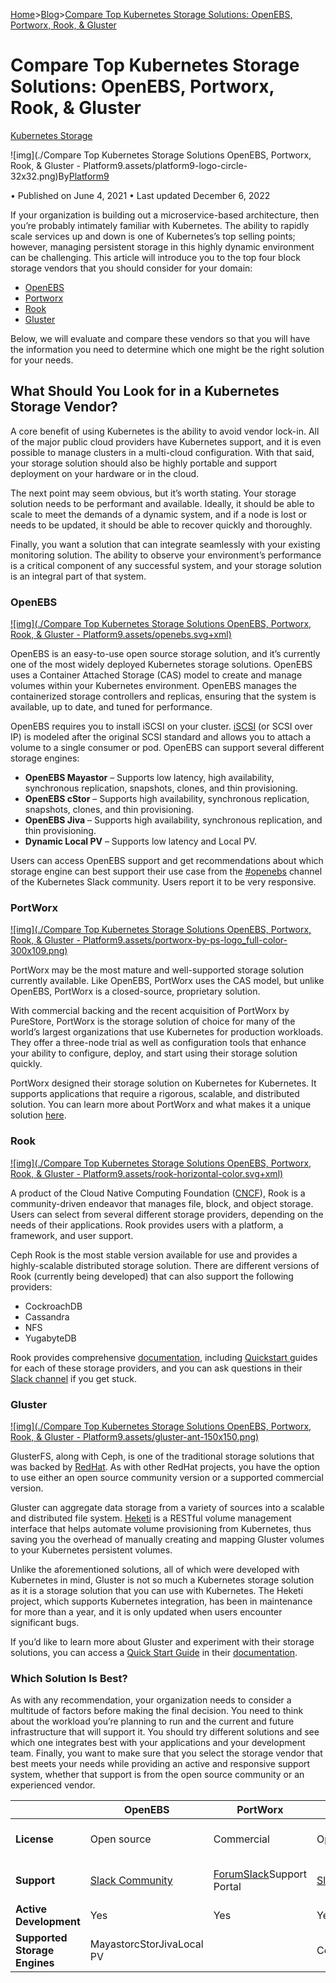 [Home](https://platform9.com/)>[Blog](https://platform9.com/blog)>[Compare Top Kubernetes Storage Solutions: OpenEBS, Portworx, Rook, & Gluster](https://platform9.com/blog/top-storage-solutions-for-kubernetes/)

# Compare Top Kubernetes Storage Solutions: OpenEBS, Portworx, Rook, & Gluster

[Kubernetes Storage](https://platform9.com/blog/category/kubernetes-storage/)

![img](./Compare Top Kubernetes Storage Solutions OpenEBS, Portworx, Rook, & Gluster - Platform9.assets/platform9-logo-circle-32x32.png)By[Platform9](https://platform9.com/blog/author/platform9/)

• Published on June 4, 2021 • Last updated December 6, 2022

If your organization is building out a microservice-based architecture, then you’re probably intimately familiar with Kubernetes. The ability to rapidly scale services up and down is one of Kubernetes’s top selling points; however, managing persistent storage in this highly dynamic environment can be challenging. This article will introduce you to the top four block storage vendors that you should consider for your domain: 

- [OpenEBS](https://openebs.io/)
- [Portworx](https://portworx.com/)
- [Rook](https://rook.io/)
- [Gluster](https://www.gluster.org/)

Below, we will evaluate and compare these vendors so that you will have the information you need to determine which one might be the right solution for your needs. 

## **What Should You Look for in a Kubernetes Storage Vendor?**

A core benefit of using Kubernetes is the ability to avoid vendor lock-in. All of the major public cloud providers have Kubernetes support, and it is even possible to manage clusters in a multi-cloud configuration. With that said, your storage solution should also be highly portable and support deployment on your hardware or in the cloud.

The next point may seem obvious, but it’s worth stating. Your storage solution needs to be performant and available. Ideally, it should be able to scale to meet the demands of a dynamic system, and if a node is lost or needs to be updated, it should be able to recover quickly and thoroughly.

Finally, you want a solution that can integrate seamlessly with your existing monitoring solution. The ability to observe your environment’s performance is a critical component of any successful system, and your storage solution is an integral part of that system.

### **OpenEBS**

[![img](./Compare Top Kubernetes Storage Solutions OpenEBS, Portworx, Rook, & Gluster - Platform9.assets/openebs.svg+xml)](https://openebs.io/)

OpenEBS is an easy-to-use open source storage solution, and it’s currently one of the most widely deployed Kubernetes storage solutions. OpenEBS uses a Container Attached Storage (CAS) model to create and manage volumes within your Kubernetes environment. OpenEBS manages the containerized storage controllers and replicas, ensuring that the system is available, up to date, and tuned for performance.

OpenEBS requires you to install iSCSI on your cluster. [iSCSI](https://kubernetes.io/docs/concepts/storage/volumes/#iscsi) (or SCSI over IP) is modeled after the original SCSI standard and allows you to attach a volume to a single consumer or pod. OpenEBS can support several different storage engines:

- **OpenEBS Mayastor** – Supports low latency, high availability, synchronous replication, snapshots, clones, and thin provisioning.
- **OpenEBS cStor** – Supports high availability, synchronous replication, snapshots, clones, and thin provisioning.
- **OpenEBS Jiva** – Supports high availability, synchronous replication, and thin provisioning.
- **Dynamic Local PV** – Supports low latency and Local PV.

Users can access OpenEBS support and get recommendations about which storage engine can best support their use case from the [#openebs](https://kubernetes.slack.com/messages/openebs/) channel of the Kubernetes Slack community. Users report it to be very responsive.

### **PortWorx**

[![img](./Compare Top Kubernetes Storage Solutions OpenEBS, Portworx, Rook, & Gluster - Platform9.assets/portworx-by-ps-logo_full-color-300x109.png)](https://portworx.com/)

PortWorx may be the most mature and well-supported storage solution currently available. Like OpenEBS, PortWorx uses the CAS model, but unlike OpenEBS, PortWorx is a closed-source, proprietary solution. 

With commercial backing and the recent acquisition of PortWorx by PureStore, PortWorx is the storage solution of choice for many of the world’s largest organizations that use Kubernetes for production workloads. They offer a three-node trial as well as configuration tools that enhance your ability to configure, deploy, and start using their storage solution quickly.

PortWorx designed their storage solution on Kubernetes for Kubernetes. It supports applications that require a rigorous, scalable, and distributed solution. You can learn more about PortWorx and what makes it a unique solution [here](https://portworx.com/makes-portworx-unique/).

### **Rook**

[![img](./Compare Top Kubernetes Storage Solutions OpenEBS, Portworx, Rook, & Gluster - Platform9.assets/rook-horizontal-color.svg+xml)](https://rook.io/)

A product of the Cloud Native Computing Foundation ([CNCF](https://www.cncf.io/projects/)), Rook is a community-driven endeavor that manages file, block, and object storage. Users can select from several different storage providers, depending on the needs of their applications. Rook provides users with a platform, a framework, and user support.

Ceph Rook is the most stable version available for use and provides a highly-scalable distributed storage solution. There are different versions of Rook (currently being developed) that can also support the following providers:

- CockroachDB
- Cassandra
- NFS
- YugabyteDB

Rook provides comprehensive [documentation](https://rook.io/docs/rook/v1.5/), including [Quickstart ](https://rook.io/docs/rook/v1.5/quickstart.html)guides for each of these storage providers, and you can ask questions in their [Slack channel](https://rook-io.slack.com/) if you get stuck.

### **Gluster**

[![img](./Compare Top Kubernetes Storage Solutions OpenEBS, Portworx, Rook, & Gluster - Platform9.assets/gluster-ant-150x150.png)](https://www.gluster.org/)

GlusterFS, along with Ceph, is one of the traditional storage solutions that was backed by [RedHat](https://www.redhat.com/en/technologies/storage/gluster). As with other RedHat projects, you have the option to use either an open source community version or a supported commercial version.

Gluster can aggregate data storage from a variety of sources into a scalable and distributed file system. [Heketi](https://github.com/heketi/heketi#heketi) is a RESTful volume management interface that helps automate volume provisioning from Kubernetes, thus saving you the overhead of manually creating and mapping Gluster volumes to your Kubernetes persistent volumes.

Unlike the aforementioned solutions, all of which were developed with Kubernetes in mind, Gluster is not so much a Kubernetes storage solution as it is a storage solution that you can use with Kubernetes. The Heketi project, which supports Kubernetes integration, has been in maintenance for more than a year, and it is only updated when users encounter significant bugs.

If you’d like to learn more about Gluster and experiment with their storage solutions, you can access a [Quick Start Guide](https://docs.gluster.org/en/latest/Quick-Start-Guide/Quickstart/) in their [documentation](https://docs.gluster.org/en/latest/).

### **Which Solution Is Best?**

As with any recommendation, your organization needs to consider a multitude of factors before making the final decision. You need to think about the workload you’re planning to run and the current and future infrastructure that will support it. You should try different solutions and see which one integrates best with your applications and your development team. Finally, you want to make sure that you select the storage vendor that best meets your needs while providing an active and responsive support system, whether that support is from the open source community or an experienced vendor.

|                               | **OpenEBS**                                                  | **PortWorx**                                                 | **Rook**                                      | **Gluster**               |
| ----------------------------- | ------------------------------------------------------------ | ------------------------------------------------------------ | --------------------------------------------- | ------------------------- |
| **License**                   | Open source                                                  | Commercial                                                   | Open source                                   | Open source / Commercial  |
| **Support**                   | [Slack Community](https://kubernetes.slack.com/messages/openebs/) | [Forum](https://forums.portworx.com/)[Slack](https://portworx.slack.com/)Support Portal | [Slack Community](https://rook-io.slack.com/) | RedHat Commercial Support |
| **Active Development**        | Yes                                                          | Yes                                                          | Yes                                           | Maintenance               |
| **Supported Storage Engines** | MayastorcStorJivaLocal PV                                    |                                                              | CephCockroachDBCassandraNFSYugabyteDB         |                           |